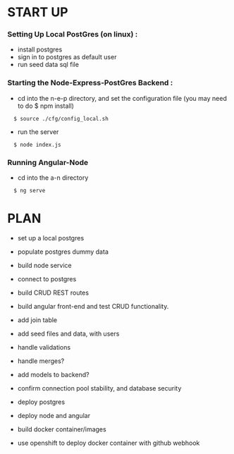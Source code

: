 # START UP

### Setting Up Local PostGres (on linux) :
- install postgres
- sign in to postgres as default user
- run seed data sql file

### Starting the Node-Express-PostGres Backend :
- cd into the n-e-p directory, and set the configuration file (you may need to do $ npm install)
```
  $ source ./cfg/config_local.sh
```
- run the server
```
  $ node index.js
```

### Running Angular-Node
- cd into the a-n directory
```
  $ ng serve
```


# PLAN

- set up a local postgres
- populate postgres dummy data


- build node service
- connect to postgres
- build CRUD REST routes


- build angular front-end and test CRUD functionality.


- add join table
- add seed files and data, with users
- handle validations
- handle merges?
- add models to backend?
- confirm connection pool stability, and database security


- deploy postgres
- deploy node and angular


- build docker container/images
- use openshift to deploy docker container with github webhook
